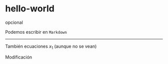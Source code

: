 # hello-world
opcional

Podemos escribir en `Markdown`

---

También ecuaciones $x_1$ (aunque no se vean)

Modificación
